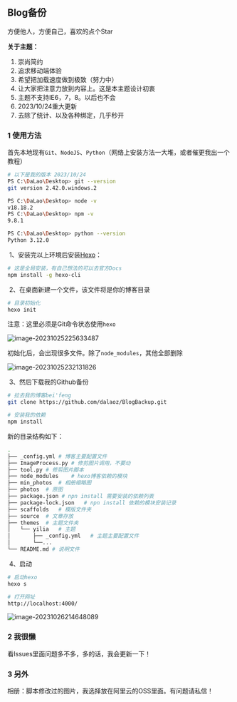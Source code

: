 ## Blog备份

方便他人，方便自己，喜欢的点个Star

**关于主题：**

1. 崇尚简约
2. 追求移动端体验
3. 希望把加载速度做到极致（努力中）
4. 让大家把注意力放到内容上。这是本主题设计初衷
5. 主题不支持IE6，7，8。以后也不会
6. 2023/10/24重大更新
7. 去除了统计、以及各种绑定，几乎秒开

### 1 使用方法

​	首先本地现有`Git`、`NodeJS`、`Python`（网络上安装方法一大堆，或者催更我出一个教程）

```bash
# 以下是我的版本 2023/10/24
PS C:\DaLao\Desktop> git --version
git version 2.42.0.windows.2

PS C:\DaLao\Desktop> node -v
v18.18.2
PS C:\DaLao\Desktop> npm -v
9.8.1

PS C:\DaLao\Desktop> python --version
Python 3.12.0
```

​	1、安装完以上环境后安装[Hexo](https://hexo.io/zh-cn/docs/)：

```bash
# 这是全局安装，有自己想法的可以去官方Docs
npm install -g hexo-cli
```

​	2、在桌面新建一个文件，该文件将是你的博客目录

```bash
# 目录初始化
hexo init
```

注意：这里必须是Git命令状态使用`hexo`

![image-20231025225633487](https://img-date.oss-cn-hangzhou.aliyuncs.com/img/202310252316484.png)

​	初始化后，会出现很多文件。除了`node_modules`，其他全部删除

![image-20231025232131826](https://img-date.oss-cn-hangzhou.aliyuncs.com/img/202310252321633.png)

​	3、然后下载我的Github备份

```bash
# 拉去我的博客bei'feng
git clone https://github.com/dalaoz/BlogBackup.git
```

```bash
# 安装我的依赖
npm install
```

新的目录结构如下：

```bash
.
├── _config.yml	# 博客主要配置文件
├── ImageProcess.py	# 修剪图片调用，不要动
├── tool.py	# 修剪图片脚本
├── node_modules	# hexo博客依赖的模块
├── min_photos	# 相册缩略图
├── photos	# 原图
├── package.json # npn install 需要安装的依赖列表					
├── package-lock.json	# npn install 依赖的模块安装记录
├── scaffolds	# 模版文件夹
├── source	# 文章存放
├── themes	# 主题文件夹
│   └── yilia	# 主题
│       ├── _config.yml	  # 主题主要配置文件
│       └──...	
└── README.md # 说明文件
```

​	4、启动

```bash
# 启动hexo
hexo s

# 打开网址
http://localhost:4000/
```

![image-20231026214648089](https://img-date.oss-cn-hangzhou.aliyuncs.com/img/202310262146984.png)

### 2 我很懒

看Issues里面问题多不多，多的话，我会更新一下！

### 3 另外

相册：脚本修改过的图片，我选择放在阿里云的OSS里面。有问题请私信！
